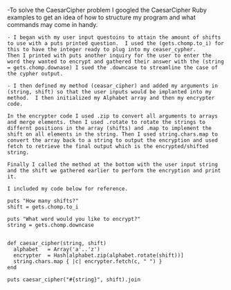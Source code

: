 -To solve the CaesarCipher problem I googled the CaesarCipher Ruby examples to get an idea of how to structure my program and what commands may come in handy.  

    - I began with my user input questoins to attain the amount of shifts to use with a puts printed question.  I used the (gets.chomp.to_i) for this to have the integer ready to plug into my ceaser_cypher.
    Then I printed with puts another inquiry for the user to enter the word they wanted to encrypt and gathered their answer with the (string = gets.chomp.downase) I sued the .downcase to streamline the case of the cypher output.

    - I then defined my method (ceasar_cipher) and added my arguments in (string, shift) so that the user inputs would be implanted into my method.  I then initialized my Alphabet array and then my encrypter code.

    In the encrypter code I used .zip to convert all arguments to arrays and merge elements. then I used .rotate to rotate the strings to differnt positions in the array (shifts) and .map to implement the shift on all elements in the string. Then I used string.chars.map to convert the array back to a string to output the encryption and used fetch to retrieve the final output which is the encrypted/shifted string.

    Finally I called the method at the bottom with the user input string and the shift we gathered earlier to perform the encryption and print it.

    I included my code below for reference.

    puts "How many shifts?"
    shift = gets.chomp.to_i

    puts "What word would you like to encrypt?"
    string = gets.chomp.downcase


    def caesar_cipher(string, shift)
      alphabet   = Array('a'..'z')
      encrypter  = Hash[alphabet.zip(alphabet.rotate(shift))]
      string.chars.map { |c| encrypter.fetch(c, " ") }
    end

    puts caesar_cipher("#{string}", shift).join
